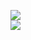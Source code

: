 [![](https://img.shields.io/badge/Made%20With-Github%20Spray-lightgrey.svg?style=for-the-badge&logo=github)](https://github.com/Annihil/github-spray#20588)  
[![](https://i.imgur.com/2DrTn0Z.gif)](https://github.com/Annihil/github-spray)